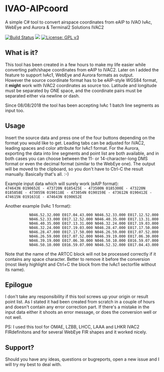# IVAO-AIPcoord
A simple C# tool to convert airspace coordinates from eAIP to IVAO IvAc, WebEye and Aurora & Terminal2 Solutions IVAC2

[![Build Status](https://travis-ci.org/donatmarko/ivao-aipcoord.svg?branch=master)](https://travis-ci.org/donatmarko/ivao-aipcoord) [![](https://img.shields.io/github/downloads/donatmarko/ivao-aipcoord/total.svg)](https://github.com/donatmarko/ivao-aipcoord/releases) [![License: GPL v3](https://img.shields.io/badge/License-GPLv3-blue.svg)](https://www.gnu.org/licenses/gpl-3.0) 

## What is it?
This tool has been created in a few hours to make my life easier while converting path/shape coordinates from eAIP to IVAC2. Later on I added the feature to support IvAc1, WebEye and Aurora formats as output.   
However the source coordinate format has to be eAIP-style WGS84 format, it **might** work with IVAC2 coordinates as source too. Latitude and longitude must be separated by ONE space, and the coordinate pairs must be separated either via newline or dash.

Since 08/08/2018 the tool has been accepting IvAc 1 batch line segments as input too.

## Usage
Insert the source data and press one of the four buttons depending on the format you would like to get. Leading tabs can be adjusted for IVAC2, leading spaces and color attribute for IvAc1 format. For the Aurora, exporting the data into line segments and point list are both available, and in both cases you can choose between the 11- or 14-character-long DMS format or even the decimal format (similar to the WebEye one). The output will be moved to the clipboard, so you don't have to Ctrl-C the result manually. Basically that's all. :-)   

Example input data which will surely work (eAIP format):  
`474643N 0190652E - 473720N 0185425E - 473500N 0185300E - 473220N 0185858E - 473055N 0190118E - 473054N 0190159E - 473612N 0190412E - 474615N 0191631E - 474643N 0190652E`


Another example (IvAc 1 format):
```
           N046.52.32.000 E017.04.43.000 N046.52.33.000 E017.12.52.000
           N046.52.33.000 E017.12.52.000 N046.40.35.000 E017.13.31.000
           N046.40.35.000 E017.13.31.000 N046.32.24.000 E017.19.03.000
           N046.32.24.000 E017.19.03.000 N046.28.47.000 E017.17.50.000
           N046.28.47.000 E017.17.50.000 N046.26.59.000 E017.07.52.000
           N046.26.59.000 E017.07.52.000 N046.39.19.000 E017.06.30.000
           N046.39.19.000 E017.06.30.000 N046.50.10.000 E016.59.07.000
           N046.50.10.000 E016.59.07.000 N046.52.32.000 E017.04.43.000
```
Note that the name of the ARTCC block will not be processed correctly if it contains any space character. Better to remove it before the conversion (most likely highlight and Ctrl+C the block from the IvAc1 sectorfile without its name).

## Epilogue
I don't take any responsibility if this tool screws up your origin or result point list. As I stated it had been created from scratch in a couple of hours and doesn't contain any error correction part. If there's a mistake in the input data either it shoots an error message, or does the conversion well or not well.  

PS: I used this tool for OMAE, LZBB, LHCC, LAAA and LHKR IVAC2 FIRdefinitons and for several WebEye FIR shapes and it worked nicely.

## Support?
Should you have any ideas, questions or bugreports, open a new issue and I will try my best to deal with.
